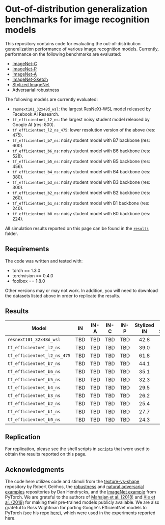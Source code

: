 # Out-of-distribution generalization benchmarks for image recognition models
This repository contains code for evaluating the out-of-distribution generalization performance of various image recognition models. Currently, performance on the following benchmarks are evaluated:

* [ImageNet-C](https://github.com/hendrycks/robustness)
* [ImageNet-P](https://github.com/hendrycks/robustness)
* [ImageNet-A](https://github.com/hendrycks/natural-adv-examples)
* [ImageNet-Sketch](https://github.com/HaohanWang/ImageNet-Sketch)
* [Stylized ImageNet](https://github.com/rgeirhos/texture-vs-shape/tree/master/stimuli/style-transfer-preprocessed-512)
* Adversarial robustness

The following models are currently evaluated:

* `resnext101_32x48d_wsl`: the largest ResNeXt-WSL model released by Facebook AI Research.
* `tf_efficientnet_l2_ns`: the largest noisy student model released by Google AI (res: 800).
* `tf_efficientnet_l2_ns_475`: lower resolution version of the above (res: 475).
* `tf_efficientnet_b7_ns`: noisy student model with B7 backbone (res: 600).
* `tf_efficientnet_b6_ns`: noisy student model with B6 backbone (res: 528).
* `tf_efficientnet_b5_ns`: noisy student model with B5 backbone (res: 456).
* `tf_efficientnet_b4_ns`: noisy student model with B4 backbone (res: 380).
* `tf_efficientnet_b3_ns`: noisy student model with B3 backbone (res: 300).
* `tf_efficientnet_b2_ns`: noisy student model with B2 backbone (res: 260).
* `tf_efficientnet_b1_ns`: noisy student model with B1 backbone (res: 240).
* `tf_efficientnet_b0_ns`: noisy student model with B0 backbone (res: 224).

All simulation results reported on this page can be found in the [`results`](https://github.com/eminorhan/ood-benchmarks/tree/master/results) folder. 

## Requirements
The code was written and tested with:

* torch == 1.3.0
* torchvision == 0.4.0
* foolbox == 1.8.0

Other versions may or may not work. In addition, you will need to download the datasets listed above in order to replicate the results.

## Results
| Model | IN | IN-A | IN-C | IN-P | Stylized IN | IN-Sketch | Adv. acc. |
| ----- |:--:|:----:|:----:|:----:|:-----------:|:---------:|:---------:|
| `resnext101_32x48d_wsl`     | TBD | TBD | TBD | TBD | 42.8 | 59.1 | TBD |
| `tf_efficientnet_l2_ns`     | TBD | TBD | TBD | TBD | 39.0 | 52.7 | TBD |
| `tf_efficientnet_l2_ns_475` | TBD | TBD | TBD | TBD | 61.8 | 53.6 | TBD |
| `tf_efficientnet_b7_ns`     | TBD | TBD | TBD | TBD | 44.1 | 48.3 | TBD |
| `tf_efficientnet_b6_ns`     | TBD | TBD | TBD | TBD | 35.1 | TBD  | TBD |
| `tf_efficientnet_b5_ns`     | TBD | TBD | TBD | TBD | 32.3 | TBD  | TBD |
| `tf_efficientnet_b4_ns`     | TBD | TBD | TBD | TBD | 29.5 | TBD  | TBD |
| `tf_efficientnet_b3_ns`     | TBD | TBD | TBD | TBD | 26.2 | TBD  | TBD |
| `tf_efficientnet_b2_ns`     | TBD | TBD | TBD | TBD | 25.4 | TBD  | TBD |
| `tf_efficientnet_b1_ns`     | TBD | TBD | TBD | TBD | 27.7 | TBD  | TBD |
| `tf_efficientnet_b0_ns`     | TBD | TBD | TBD | TBD | 24.3 | TBD  | TBD |

## Replication
For replication, please see the shell scripts in [`scripts`](https://github.com/eminorhan/ood-benchmarks/tree/master/scripts) that were used to obtain the results reported on this page. 

## Acknowledgments
The code here utilizes code and stimuli from the [texture-vs-shape](https://github.com/rgeirhos/texture-vs-shape) repository by Robert Geirhos, the [robustness](https://github.com/hendrycks/robustness) and [natural adversarial examples](https://github.com/hendrycks/natural-adv-examples) repositories by Dan Hendrycks, and the [ImageNet example](https://github.com/pytorch/examples/tree/master/imagenet) from PyTorch. We are grateful to the authors of [Mahajan et al. (2018)](https://arxiv.org/abs/1805.00932) and [Xie et al. (2019)](https://arxiv.org/abs/1911.04252) for making their pre-trained models publicly available. We are also grateful to Ross Wightman for porting Google's EfficientNet models to PyTorch (see his repo [here](https://github.com/rwightman/gen-efficientnet-pytorch)), which were used in the experiments reported here.
